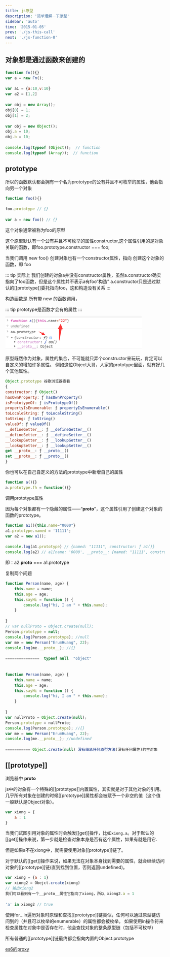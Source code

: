 ```yaml
---
title: js原型
description: '简单理解一下原型'
sidebar: 'auto'
time: '2015-01-05'
prev: './js-this-call'
next: './js-function-0'
---
```




## 对象都是通过函数来创建的

``` js
function fn(){}
var a = new Fn();

var a1 = {a:10,v:10}
var a2 = [1,2]

var obj = new Array();
obj[0] = 1;
obj[1] = 2;

var obj = new Object();
obj.a = 10;
obj.b = 10;

console.log(typeof (Object));  // function
console.log(typeof (Array));  // function

```

## prototype

所以的函数默认都会拥有一个名为prototype的公有并且不可枚举的属性，他会指向另一个对象

``` js
function foo(){}

foo.prototype // {}

var a = new foo() // {}
```

这个对象通常被称为foo的原型

这个原型默认有一个公有并且不可枚举的属性constructor,这个属性引用的是对象关联的函数，即foo.prototype.constructor === foo;

当我们调用 new foo() 创建对象也有一个constructor属性，指向 创建这个对象的函数，即 foo

::: tip
实际上 我们创建的对象a并没有constructor属性，虽然a.constructor确实指向了foo函数，但是这个属性并不表示a有foo“构造”
a.constructor只是通过默认的[[prototype]]委托指向foo，这和构造没有关系
:::

构造函数是 所有带 new 的函数调用，

::: tip
prototype是函数才会有的属性
:::

![Function.prototype->constructor->Function](../.vuepress/public/assets/img/prototype-20180914134848.png)

原型既然作为对象，属性的集合，不可能就只弄个constructor来玩玩，肯定可以自定义的增加许多属性。
例如这位Object大哥，人家的prototype里面，就有好几个其他属性。

``` js
Object.prototype 谷歌浏览器查看
{
constructor: ƒ Object()
hasOwnProperty: ƒ hasOwnProperty()
isPrototypeOf: ƒ isPrototypeOf()
propertyIsEnumerable: ƒ propertyIsEnumerable()
toLocaleString: ƒ toLocaleString()
toString: ƒ toString()
valueOf: ƒ valueOf()
__defineGetter__: ƒ __defineGetter__()
__defineSetter__: ƒ __defineSetter__()
__lookupGetter__: ƒ __lookupGetter__()
__lookupSetter__: ƒ __lookupSetter__()
get __proto__: ƒ __proto__()
set __proto__: ƒ __proto__()
}
```

你也可以在自己自定义的方法的prototype中新增自己的属性

```js
function a(){}
a.prototype.fh = function(){}
```

调用prototype属性

因为每个对象都有一个隐藏的属性——“__proto__”，这个属性引用了创建这个对象的函数的prototype。

```js 
function a1(){this.name="0000"}
a1.prototype.named = '11111';
var a2 = new a1();

console.log(a1.prototype) // {named: "11111", constructor: ƒ a1()}
console.log(a2) // a1{name: '0000', __proto__: {named: "11111", constructor: ƒ a1()}}

```

即：a2.__proto__ === a1.prototype


复制两个问题

``` js
function Person(name, age) {
    this.name = name;
    this.age = age;
    this.sayHi = function () {
        console.log("hi, I am " + this.name);
    }
 
}
// var nullProto = Object.create(null);
Person.prototype = null;
console.log(Person.prototype); //null
var me = new Person("ErumHuang", 22);
console.log(me.__proto__); //{}  

===============  typeof null  "object"


function Person(name, age) {
    this.name = name;
    this.age = age;
    this.sayHi = function () {
        console.log("hi, I am " + this.name);
    }
 
}
var nullProto = Object.create(null);
Person.prototype = nullProto;
console.log(Person.prototype); //{}
var me = new Person("ErumHuang", 22);
console.log(me.__proto__); //undefined

=========== Object.create(null) 没有继承任何原型方法(没有任何属性)的空对象

```


## [[prototype]]

浏览器中 __proto__

js中的对象有一个特殊的[[prototype]]内置属性，其实就是对于其他对象的引用。
几乎所有对象在创建的时候[[prototype]]属性都会被赋予一个非空的值（这个值一般默认是Object对象）。

``` js
var xiong = {
	a : 1
}
```

当我们试图引用对象的属性时会触发[[get]]操作，比如`xiong.a`。对于默认的[[get]]操作来说，第一步就是检查对象本身是否有这个属性，如果有就是用它.

但是如果a不在xiong中，就需要使用对象[[prototype]]链了。

对于默认的[[get]]操作来说，如果无法在对象本身找到需要的属性，就会继续访问对象的[[prototype]]链(直到找到位置，否则返回undefined)。

``` js
var xiong = {a : 1}
var xiong2 = Obejct.create(xiong)
// 输出xiong2 
我们可以看到有一个__proto__属性它指向了xiong，所以 xiong2.a = 1

'a' in xiong2 // true
```

使用for...in遍历对象时原理和查找[[prototype]]链类似，任何可以通过原型链访问到的（并且可以枚举的enumerable）的属性都会被枚举。
如果使用in操作符来检查属性在对象中是否存在时，他会查找对象的整条原型链（包括不可枚举）

所有普通的[[prototype]]链最终都会指向内置的Object.prototype



[es6的proxy](es6的proxy)




























